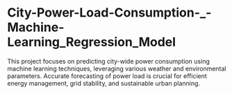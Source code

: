 # City-Power-Load-Consumption-_-Machine-Learning_Regression_Model
This project focuses on predicting city-wide power consumption using machine learning techniques, leveraging various weather and environmental parameters. Accurate forecasting of power load is crucial for efficient energy management, grid stability, and sustainable urban planning.
